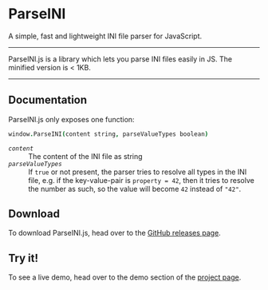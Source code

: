 # ParseINI

A simple, fast and lightweight INI file parser for JavaScript.

----------------------------------------------------------------------

ParseINI.js is a library which lets you parse INI files easily in JS.
The minified version is < 1KB.

----------------------------------------------------------------------

## Documentation

ParseINI.js only exposes one function:

<!-- use CoffeeScript for highlight can render the arguments and types
in different color -->
``` CoffeeScript
window.ParseINI(content string, parseValueTypes boolean)
```
<dl>
  <dt><code><var>content</var></code></dt>
  <dd>The content of the INI file as string</dd>
  <dt><code><var>parseValueTypes</var></code></dt>
  <dd>
    If <code>true</code> or not present, the parser tries to resolve
    all types in the INI file, e.g. if the key-value-pair is
    <code>property = 42</code>, then it tries to resolve the number as
    such, so the value will become <code>42</code> instead of
    <code>"42"</code>.
  </dd>
</dl>  

## Download

To download ParseINI.js, head over to the
[GitHub releases page](https://github.com/jonaskohl/ParseINI/releases).

## Try it!

To see a live demo, head over to the demo section of the
[project page](https://jonaskohl.de/project/parseini/#demo).
